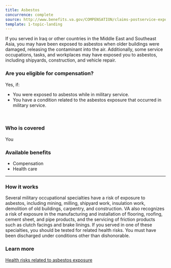 ```yaml
---
title: Asbestos
concurrence: complete
source: http://www.benefits.va.gov/COMPENSATION/claims-postservice-exposures-asbestos.asp
template: 1-topic-landing
---
```


If you served in Iraq or other countries in the Middle East and Southeast Asia, you may have been exposed to asbestos when older buildings were damaged, releasing the contaminant into the air. Additionally, some service occupations, tasks, and workplaces may have exposed you to asbestos, including shipyards, construction, and vehicle repair.

<div class="call-out" markdown="1">

### Are you eligible for compensation?

Yes, if:

- You were exposed to asbestos while in military service.
- You have a condition related to the asbestos exposure that occurred in military service.

<br>

### Who is covered

You
</div>

### Available benefits

- Compensation
- Health care

--------

### How it works

Several military occupational specialties have a risk of exposure to asbestos, including mining, milling, shipyard work, insulation work, demolition of old buildings, carpentry, and construction. VA also recognizes a risk of exposure in the manufacturing and installation of flooring, roofing, cement sheet, and pipe products, and the servicing of friction products such as clutch facings and brake linings. If you served in one of these specialties, you should be tested for related health risks. You must have been discharged under conditions other than dishonorable.

### Learn more

[Health risks related to asbestos exposure](http://www.publichealth.va.gov/exposures/asbestos/index.asp)
